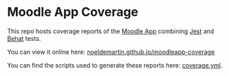 # Moodle App Coverage

This repo hosts coverage reports of the [Moodle App](https://github.com/moodlehq/moodleapp) combining [Jest](https://jestjs.io/) and [Behat](https://docs.behat.org/en/latest/) tests.

You can view it online here: [noeldemartin.github.io/moodleapp-coverage](https://noeldemartin.github.io/moodleapp-coverage)

You can find the scripts used to generate these reports here: [coverage.yml](https://github.com/NoelDeMartin/moodleapp/blob/MOBILE-3947-coverage/.github/workflows/coverage.yml).
